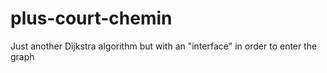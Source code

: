 # plus-court-chemin
Just another Dijkstra algorithm but with an "interface" in order to enter the graph 
